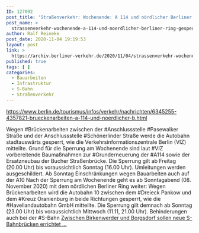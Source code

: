 ```yaml
---
ID: 127092
post_title: 'Straßenverkehr: Wochenende: A 114 und nördlicher Berliner Ring gesperrt, aus Berlin.de'
post_name: >
  strassenverkehr-wochenende-a-114-und-noerdlicher-berliner-ring-gesperrt-aus-berlin-de
author: Ralf Reineke
post_date: 2020-11-04 19:19:53
layout: post
link: >
  https://archiv.berliner-verkehr.de/2020/11/04/strassenverkehr-wochenende-a-114-und-noerdlicher-berliner-ring-gesperrt-aus-berlin-de/
published: true
tags: [ ]
categories:
  - Bauarbeiten
  - Infrastruktur
  - S-Bahn
  - Straßenverkehr
---
```

https://www.berlin.de/tourismus/infos/verkehr/nachrichten/6345255-4357821-brueckenarbeiten-a-114-und-noerdlicher-b.html

Wegen #Brückenarbeiten zwischen der #Anschlussstelle #Pasewalker Straße und der Anschlussstelle #Schönerlinder Straße werde die Autobahn stadtauswärts gesperrt, wie die Verkehrsinformationszentrale Berlin (VIZ) mitteilte. Grund für die Sperrung am Wochenende sind laut #VIZ vorbereitende Baumaßnahmen zur #Grunderneuerung der #A114 sowie der Ersatzneubau der Bucher Straßenbrücke. Die Sperrung gilt ab Freitag (20.00 Uhr) bis voraussichtlich Sonntag (16.00 Uhr). Umleitungen werden ausgeschildert.
Ab Sonntag Einschränkungen wegen Bauarbeiten auch auf der A10
Nach der Sperrung am Wochenende geht es ab Sonntagabend (08. November 2020) mit dem nördlichen Berliner Ring weiter: Wegen Brückenarbeiten wird die Autobahn 10 zwischen dem #Dreieck Pankow und dem #Kreuz Oranienburg in beide Richtungen gesperrt, wie die #Havellandautobahn GmbH mitteilte. Die Sperrung gilt demnach ab Sonntag (23.00 Uhr) bis voraussichtlich Mittwoch (11.11, 21.00 Uhr).
Behinderungen auch bei der #S-Bahn
<a href="https://www.berlin.de/tourismus/infos/verkehr/nachrichten/6345255-4357821-brueckenarbeiten-a-114-und-noerdlicher-b.html">Zwischen Birkenwerder und Borgsdorf sollen neue S-Bahnbrücken errichtet ...</a>